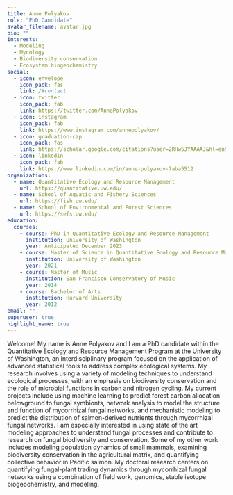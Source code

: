 ```yaml
---
title: Anne Polyakov
role: "PhD Candidate"
avatar_filename: avatar.jpg
bio: ""
interests:
  - Modeling
  - Mycology
  - Biodiversity conservation
  - Ecosystem biogeochemistry
social:
  - icon: envelope
    icon_pack: fas
    link: /#contact
  - icon: twitter
    icon_pack: fab
    link: https://twitter.com/AnnePolyakov
  - icon: instagram
    icon_pack: fab
    link: https://www.instagram.com/annepolyakov/
  - icon: graduation-cap
    icon_pack: fas
    link: https://scholar.google.com/citations?user=2RHw5JYAAAAJ&hl=en&oi=ao
  - icon: linkedin
    icon_pack: fab
    link: https://www.linkedin.com/in/anne-polyakov-7aba5512
organizations:
  - name: Quantitative Ecology and Resource Management
    url: https://quantitative.uw.edu/
  - name: School of Aquatic and Fishery Sciences
    url: https://fish.uw.edu/
  - name: School of Environmental and Forest Sciences
    url: https://sefs.uw.edu/
education:
  courses:
    - course: PhD in Quantitative Ecology and Resource Management
      institution: University of Washington
      year: Anticipated December 2023
    - course: Master of Science in Quantitative Ecology and Resource Management
      institution: University of Washington
      year: 2021
    - course: Master of Music
      institution: San Francisco Conservatory of Music
      year: 2014
    - course: Bachelor of Arts
      institution: Harvard University
      year: 2012
email: ""
superuser: true
highlight_name: true
---
```

Welcome! My name is Anne Polyakov and I am a PhD candidate within the Quantitative Ecology and Resource Management Program at the University of Washington, an interdisciplinary program focused on the application of advanced statistical tools to address complex ecological systems. My research involves using a variety of modeling techniques to understand ecological processes, with an emphasis on biodiversity conservation and the role of microbial functions in carbon and nitrogen cycling. My current projects include using machine learning to predict forest carbon allocation belowground to fungal symbionts, network analysis to model the structure and function of mycorrhizal fungal networks, and mechanistic modeling to predict the distribution of salmon-derived nutrients through mycorrhizal fungal networks. I am especially interested in using state of the art modeling approaches to understand fungal processes and contribute to research on fungal biodiversity and conservation. Some of my other work includes modeling population dynamics of small mammals, examining biodiversity conservation in the agricultural matrix, and quantifying collective behavior in Pacific salmon. My doctoral research centers on quantifying fungal-plant trading dynamics through mycorrhizal fungal networks using a combination of field work, genomics, stable isotope biogeochemistry, and modeling.
